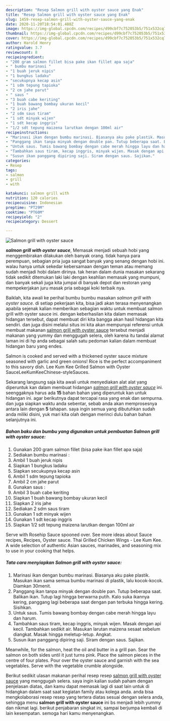 ```yaml
---
description: "Resep Salmon grill with oyster sauce yang Enak"
title: "Resep Salmon grill with oyster sauce yang Enak"
slug: 1459-resep-salmon-grill-with-oyster-sauce-yang-enak
date: 2020-11-20T18:54:01.488Z
image: https://img-global.cpcdn.com/recipes/d99cbf7c752053b5/751x532cq70/salmon-grill-with-oyster-sauce-foto-resep-utama.jpg
thumbnail: https://img-global.cpcdn.com/recipes/d99cbf7c752053b5/751x532cq70/salmon-grill-with-oyster-sauce-foto-resep-utama.jpg
cover: https://img-global.cpcdn.com/recipes/d99cbf7c752053b5/751x532cq70/salmon-grill-with-oyster-sauce-foto-resep-utama.jpg
author: Harold Henry
ratingvalue: 3.7
reviewcount: 8
recipeingredient:
- "200 gram salmon fillet bisa pake ikan fillet apa saja"
- " bumbu marinasi "
- "1 buah jeruk nipis"
- "1 bungkus ladaku"
- "secukupnya kecap asin"
- "1 sdm tepung tapioka"
- "2 cm jahe parut"
- " saus "
- "3 buah cabe keriting"
- "1 buah bawang bombay ukuran kecil"
- "2 iris jahe"
- "2 sdm saus tiram"
- "1 sdt minyak wijen"
- "1 sdt kecap inggris"
- "1/2 sdt tepung maizena larutkan dengan 100ml air"
recipeinstructions:
- "Marinasi ikan dengan bumbu marinasi. Biasanya aku pake plastik. Masukan ikan sama semua bumbu marinasi di plastik, lalu kocok-kocok. Diamkan 30menit."
- "Panggang ikan tanpa minyak dengan double pan. Tutup beberapa saat. Balikan ikan. Tutup lagi hingga berwarna putih. Kalo suka ikannya kering, panggang lagi beberapa saat dengan pan terbuka hingga kering. Sisihkan."
- "Untuk saus. Tumis bawang bombay dengan cabe merah hingga layu dan harum."
- "Tambahkan saus tiram, kecap inggris, minyak wijen. Masak dengan api kecil. Tambahkan sedikit air. Masukan larutan maizena sesaat sebelum diangkat. Masak hingga meletup-letup. Angkat."
- "Susun ikan panggang dipiring saji. Siram dengan saus. Sajikan."
categories:
- Resep
tags:
- salmon
- grill
- with

katakunci: salmon grill with 
nutrition: 120 calories
recipecuisine: Indonesian
preptime: "PT29M"
cooktime: "PT60M"
recipeyield: "2"
recipecategory: Dessert

---
```



![Salmon grill with oyster sauce](https://img-global.cpcdn.com/recipes/d99cbf7c752053b5/751x532cq70/salmon-grill-with-oyster-sauce-foto-resep-utama.jpg)

<b><i>salmon grill with oyster sauce</i></b>, Memasak menjadi sebuah hobi yang menggembirakan dilakukan oleh banyak orang. tidak hanya para perempuan, sebagian pria juga sangat banyak yang senang dengan hobi ini. walau hanya untuk sekedar kebersamaan dengan teman atau memang sudah menjadi hobi dalam dirinya. tak heran dalam dunia masakan sekarang tidak sedikit ditemukan laki laki dengan keahlian memasak yang mumpuni, dan banyak sekali juga kita jumpai di banyak depot dan restoran yang mempekerjakan juru masak pria sebagai koki terbaik nya.

Baiklah, kita awali ke perihal bumbu bumbu masakan <i>salmon grill with oyster sauce</i>. di setiap pekerjaan kita, bisa jadi akan terasa menyenangkan apabila sejenak kalian memberikan sebagian waktu untuk membuat salmon grill with oyster sauce ini. dengan keberhasilan kita dalam memasak hidangan tersebut, dapat membuat diri kita bangga akan hasil hidangan kita sendiri. dan juga disini melalui situs ini kita akan mempunyai referensi untuk membuat makanan <u>salmon grill with oyster sauce</u> tersebut menjadi makanan yang yummy dan menggugah selera, oleh karena itu tandai alamat laman ini di hp anda sebagai salah satu pedoman kalian dalam membuat hidangan baru yang endes.

Salmon is cooked and served with a thickened oyster sauce mixture seasoned with garlic and green onions! Rice is the perfect accompaniment to this savory dish. Lee Kum Kee Grilled Salmon with Oyster SauceLeeKumKeeChinese-styleSauces.


Sekarang langsung saja kita awali untuk menyediakan alat alat yang diperuntuk kan dalam membuat hidangan <u><i>salmon grill with oyster sauce</i></u> ini. seenggaknya harus ada <b>15</b> bahan bahan yang diperuntuk kan untuk hidangan ini. agar berikutnya dapat tercapai rasa yang enak dan sempurna. dan juga siapkan waktu anda sebentar, sebab anda akan memprosesnya antara lain dengan <b>5</b> tahapan. saya ingin semua yang dibutuhkan sudah anda miliki disini, yuk mari kita olah dengan merinci dulu bahan bahan selanjutnya ini.

<!--inarticleads1-->

##### Bahan baku dan bumbu yang digunakan untuk pembuatan Salmon grill with oyster sauce:

1. Gunakan 200 gram salmon fillet (bisa pake ikan fillet apa saja)
1. Sediakan  bumbu marinasi :
1. Ambil 1 buah jeruk nipis
1. Siapkan 1 bungkus ladaku
1. Siapkan secukupnya kecap asin
1. Ambil 1 sdm tepung tapioka
1. Ambil 2 cm jahe parut
1. Gunakan  saus :
1. Ambil 3 buah cabe keriting
1. Siapkan 1 buah bawang bombay ukuran kecil
1. Siapkan 2 iris jahe
1. Sediakan 2 sdm saus tiram
1. Gunakan 1 sdt minyak wijen
1. Gunakan 1 sdt kecap inggris
1. Siapkan 1/2 sdt tepung maizena larutkan dengan 100ml air


Serve with Rosehip Sauce spooned over. See more ideas about Sauce recipes, Recipes, Oyster sauce. Thai Grilled Chicken Wings - Lee Kum Kee. A wide selection of authentic Asian sauces, marinades, and seasoning mix to use in your cooking that helps. 

<!--inarticleads2-->

##### Tata cara menyiapkan Salmon grill with oyster sauce:

1. Marinasi ikan dengan bumbu marinasi. Biasanya aku pake plastik. Masukan ikan sama semua bumbu marinasi di plastik, lalu kocok-kocok. Diamkan 30menit.
1. Panggang ikan tanpa minyak dengan double pan. Tutup beberapa saat. Balikan ikan. Tutup lagi hingga berwarna putih. Kalo suka ikannya kering, panggang lagi beberapa saat dengan pan terbuka hingga kering. Sisihkan.
1. Untuk saus. Tumis bawang bombay dengan cabe merah hingga layu dan harum.
1. Tambahkan saus tiram, kecap inggris, minyak wijen. Masak dengan api kecil. Tambahkan sedikit air. Masukan larutan maizena sesaat sebelum diangkat. Masak hingga meletup-letup. Angkat.
1. Susun ikan panggang dipiring saji. Siram dengan saus. Sajikan.


Meanwhile, for the salmon, heat the oil and butter in a grill pan. Sear the salmon on both sides until it just turns pink. Place the salmon pieces in the centre of four plates. Pour over the oyster sauce and garnish with the sea vegetables. Serve with the vegetable crumble alongside. 

Berikut sedikit ulasan makanan perihal resep resep <u>salmon grill with oyster sauce</u> yang menggugah selera. saya ingin kalian sudah paham dengan penjelasan diatas, dan kamu dapat memasak lagi di saat lain untuk di hidangkan dalam saat saat kegiatan family atau kolega anda. anda bisa mengkolaborasi resep resep yang tertera diatas sesuai dengan selera anda, sehingga menu <b>salmon grill with oyster sauce</b> ini bs menjadi lebih yummy dan nikmat lagi. berikut penjabaran singkat ini, sampai berjumpa kembali di lain kesempatan. semoga hari kamu menyenangkan.
